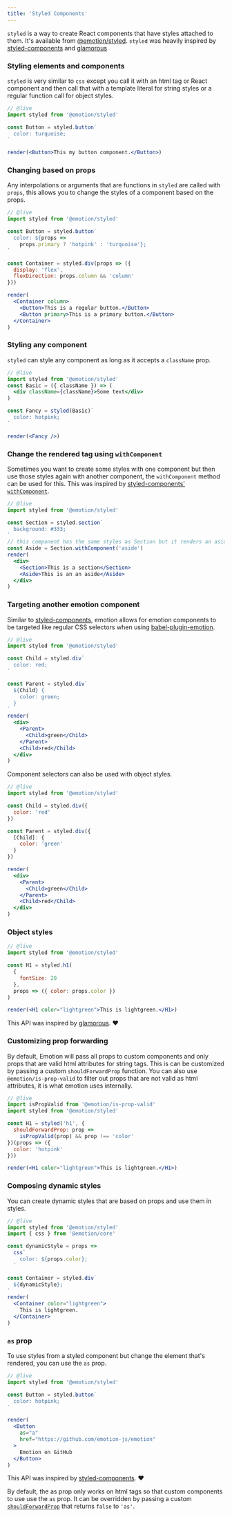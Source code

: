 ```yaml
---
title: 'Styled Components'
---
```


`styled` is a way to create React components that have styles attached to them. It's available from [@emotion/styled](/packages/@emotion/styled). `styled` was heavily inspired by [styled-components](https://www.styled-components.com/) and [glamorous](https://glamorous.rocks/)

### Styling elements and components

`styled` is very similar to `css` except you call it with an html tag or React component and then call that with a template literal for string styles or a regular function call for object styles.

```jsx
// @live
import styled from '@emotion/styled'

const Button = styled.button`
  color: turquoise;
`

render(<Button>This my button component.</Button>)
```

### Changing based on props

Any interpolations or arguments that are functions in `styled` are called with `props`, this allows you to change the styles of a component based on the props.

```jsx
// @live
import styled from '@emotion/styled'

const Button = styled.button`
  color: ${props =>
    props.primary ? 'hotpink' : 'turquoise'};
`

const Container = styled.div(props => ({
  display: 'flex',
  flexDirection: props.column && 'column'
}))

render(
  <Container column>
    <Button>This is a regular button.</Button>
    <Button primary>This is a primary button.</Button>
  </Container>
)
```

### Styling any component

`styled` can style any component as long as it accepts a `className` prop.

```jsx
// @live
import styled from '@emotion/styled'
const Basic = ({ className }) => (
  <div className={className}>Some text</div>
)

const Fancy = styled(Basic)`
  color: hotpink;
`

render(<Fancy />)
```

### Change the rendered tag using `withComponent`

Sometimes you want to create some styles with one component but then use those styles again with another component, the `withComponent` method can be used for this. This was inspired by [styled-components' `withComponent`](https://www.styled-components.com/docs/api#withcomponent).

```jsx
// @live
import styled from '@emotion/styled'

const Section = styled.section`
  background: #333;
`
// this component has the same styles as Section but it renders an aside
const Aside = Section.withComponent('aside')
render(
  <div>
    <Section>This is a section</Section>
    <Aside>This is an an aside</Aside>
  </div>
)
```

### Targeting another emotion component

Similar to [styled-components](https://www.styled-components.com/docs/faqs#can-i-refer-to-other-components), emotion allows for emotion components to be targeted like regular CSS selectors when using [babel-plugin-emotion](/packages/babel-plugin-emotion.md).

```jsx
// @live
import styled from '@emotion/styled'

const Child = styled.div`
  color: red;
`

const Parent = styled.div`
  ${Child} {
    color: green;
  }
`
render(
  <div>
    <Parent>
      <Child>green</Child>
    </Parent>
    <Child>red</Child>
  </div>
)
```

Component selectors can also be used with object styles.

```jsx
// @live
import styled from '@emotion/styled'

const Child = styled.div({
  color: 'red'
})

const Parent = styled.div({
  [Child]: {
    color: 'green'
  }
})

render(
  <div>
    <Parent>
      <Child>green</Child>
    </Parent>
    <Child>red</Child>
  </div>
)
```

### Object styles

```jsx
// @live
import styled from '@emotion/styled'

const H1 = styled.h1(
  {
    fontSize: 20
  },
  props => ({ color: props.color })
)

render(<H1 color="lightgreen">This is lightgreen.</H1>)
```

This API was inspired by [glamorous](https://github.com/paypal/glamorous). ❤️

### Customizing prop forwarding

By default, Emotion will pass all props to custom components and only props that are valid html attributes for string tags. This is can be customized by passing a custom `shouldForwardProp` function. You can also use `@emotion/is-prop-valid` to filter out props that are not valid as html attributes, it is what emotion uses internally.

```jsx
// @live
import isPropValid from '@emotion/is-prop-valid'
import styled from '@emotion/styled'

const H1 = styled('h1', {
  shouldForwardProp: prop =>
    isPropValid(prop) && prop !== 'color'
})(props => ({
  color: 'hotpink'
}))

render(<H1 color="lightgreen">This is lightgreen.</H1>)
```

### Composing dynamic styles

You can create dynamic styles that are based on props and use them in styles.

```jsx
// @live
import styled from '@emotion/styled'
import { css } from '@emotion/core'

const dynamicStyle = props =>
  css`
    color: ${props.color};
  `

const Container = styled.div`
  ${dynamicStyle};
`
render(
  <Container color="lightgreen">
    This is lightgreen.
  </Container>
)
```

### `as` prop

To use styles from a styled component but change the element that's rendered, you can use the `as` prop.

```jsx
// @live
import styled from '@emotion/styled'

const Button = styled.button`
  color: hotpink;
`

render(
  <Button
    as="a"
    href="https://github.com/emotion-js/emotion"
  >
    Emotion on GitHub
  </Button>
)
```

This API was inspired by [styled-components](https://www.styled-components.com). ❤️

By default, the as prop only works on html tags so that custom components to use use the `as` prop. It can be overridden by passing a custom [`shouldForwardProp`](#customizing-prop-forwarding) that returns `false` to `'as'`.
